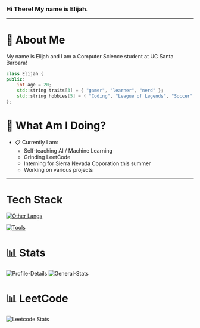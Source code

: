 ### Hi There! My name is Elijah.
-----
# :postbox: About Me
My name is Elijah and I am a Computer Science student at UC Santa Barbara!

```c++
class Elijah {
public:
    int age = 20;
    std::string traits[3] = { "gamer", "learner", "nerd" };
    std::string hobbies[5] = { "Coding", "League of Legends", "Soccer", "Basketball", "Reading" };
};
```
# :round_pushpin: What Am I Doing?
- :clipboard: Currently I am:
  - Self-teaching AI / Machine Learning
  - Grinding LeetCode
  - Interning for Sierra Nevada Coporation this summer
  - Working on various projects
-----

# Tech Stack

[![Other Langs](https://skillicons.dev/icons?i=python,js,nodejs,html,css,cpp,c&theme=dark)](https://skillicons.dev)

[![Tools](https://skillicons.dev/icons?i=vscode,heroku,github&theme=dark)](https://skillicons.dev)

# :bar_chart: Stats
![Profile-Details](http://github-profile-summary-cards.vercel.app/api/cards/profile-details?username=elijahelephant&theme=github_dark)
![General-Stats](http://github-profile-summary-cards.vercel.app/api/cards/stats?username=elijahelephant&theme=github_dark)
# :bar_chart: LeetCode
![Leetcode Stats](https://leetcard.jacoblin.cool/williamsej26)

